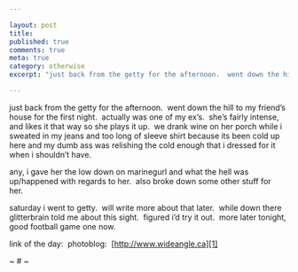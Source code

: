 ```yaml
---

layout: post
title: 
published: true
comments: true
meta: true
category: otherwise
excerpt: "just back from the getty for the afternoon.  went down the hill to my friend’s house for the first night.  actually was one of my ex’s.  she’s fairly intense, and likes it that way so she plays it up.  we drank wine on her porch while i sweated in my jeans and too long of sleeve shirt because its been cold up here and my dumb ass was relishing the cold enough that i dressed for it when i shouldn’t have. "

---
```


just back from the getty for the afternoon.  went down the hill to my friend’s house for the first night.  actually was one of my ex’s.  she’s fairly intense, and likes it that way so she plays it up.  we drank wine on her porch while i sweated in my jeans and too long of sleeve shirt because its been cold up here and my dumb ass was relishing the cold enough that i dressed for it when i shouldn’t have.  

any, i gave her the low down on marinegurl and what the hell was up/happened with regards to her.  also broke down some other stuff for her.  

saturday i went to getty.  will write more about that later.  while down there glitterbrain told me about this sight.  figured i’d try it out.  more later tonight, good football game one now.

link of the day:  photoblog:  [http://www.wideangle.ca][1] 

~ # ~

 [1]: http://www.wideangle.ca/